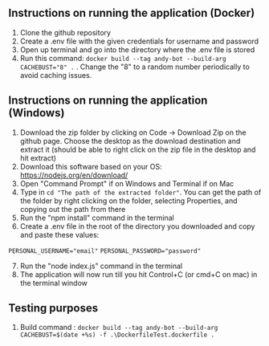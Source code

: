 ## Instructions on running the application (Docker)

1. Clone the github repository
2. Create a .env file with the given credentials for username and password
3. Open up terminal and go into the directory where the .env file is stored
4. Run this command: `docker build --tag andy-bot --build-arg CACHEBUST="8" .` . Change the "8" to a random number periodically to avoid caching issues.

## Instructions on running the application (Windows)

1. Download the zip folder by clicking on Code -> Download Zip on the github page. Choose the desktop as the download destination and extract it (should be able to right click on the zip file in the desktop and hit extract)
2. Download this software based on your OS: https://nodejs.org/en/download/
3. Open "Command Prompt" if on Windows and Terminal if on Mac
4. Type in `cd "The path of the extracted folder"`. You can get the path of the folder by right clicking on the folder, selecting Properties, and copying out the path from there
5. Run the "npm install" command in the terminal
6. Create a .env file in the root of the directory you downloaded and copy and paste these values:

`PERSONAL_USERNAME="email"`
`PERSONAL_PASSWORD="password"`

7. Run the "node index.js" command in the terminal
8. The application will now run till you hit Control+C (or cmd+C on mac) in the terminal window


## Testing purposes

1. Build command : `docker build --tag andy-bot --build-arg CACHEBUST=$(date +%s) -f .\DockerfileTest.dockerfile .`
